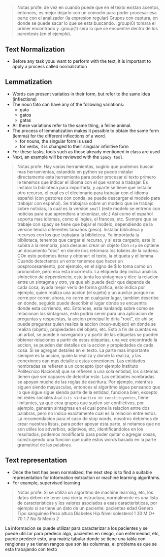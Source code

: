 # 

> Notas profe: de vez en cuando puede que en el texto existan acentos, entonces, es mejor dejarlo con un comodin para poder procesar esa parte
  con el analizador (la expresion regular)
  Grupos con captura, en donde se puede sacar lo que se esta buscando.
  .group(0) tomara el primer encontrado y .group(1) sera lo que se encuentre dentro de los parentesis (en el ejemplo).

## Text Normalization

- Before any task youu want to perform with the text, it is important to apply a process called normalization 

## Lemmatization

- Words can present variatios in their form, but refer to the same idea (inflections)
- The noun fato can have any of the following variations:
    - gata
    - gatos
    - gatas
- All these variations refer to the same thing, a feline animal.
- The process of lemmatization makes it possible to obtain the same form (lemma) for the different inflections of a word.
    - for nouns, the singular form is used
    - for verbs, it is changed to their singular infinitive form
- For these tasks, tools such as those already mentioned in class are used
- Next, an example will be reviewed with the `Spacy tool`.

> Notas profe: Hay varias herramientas, sugirio que podemos buscar mas herramientas, estanddo en python se puede instalar directamente
  esta herramienta para poder procesar el texto primero le tenemos que indicar el idioma con el que vamos a trabajar.
  Es instalar la biblioteca para importarla, y aparte se tiene que instalar otro recurso, el cual es el diccionario para trabajar con el
  idioma español (con gestores con conda, se puede descargar el modelo para trabajar con español). Se trabajara sobre un modelo que se
  trabajo sobre noticias, la cual es la version `small` (este modelo se entreno con noticias para que aprendiera a tokenizar, etc.)
  Asi como el español soporta mas idiomas, como el ingles, el frances, etc. Siempre que se trabaje con spacy se tiene que bajar el modelo,
  dependiendo de la version tendra diferentes tamaños (peso). Instalar biblioteca y recursos con los que trabajara la biblioteca.
  Ya importada la biblioteca, tenemos que cargar el recurso, y si esta cargado, este lo subira a la memoria, para despues crear un objeto
  Con `nlp` se optiene un documento "doc" en donde nos retornara los tokens de la cadena. COn esto podemos iterar y obtener: el texto, la etiqueta 
  y el lemma.
  Cuando detectamos un error tenemos que hacer un posprocesamiento, por ejemplo, en el signo de $ lo toma como un pronombre, pero eso esta 
  incorrecto.
  La etiqueda dep indica analisis *sintactico de dependencia*, este junta los sintagmas y dice la relacion entre un sintagma y otro, ya que ahi
  puede decir que depende de cada cosa, ayuda mejor verlo de forma grafica, esto indica por ejemplo, quien realiza una accion (el sujeto) y un
  auxiliar porque no corre por correr, ahora, no corre en cualquier lugar, tambien describe en donde, seguido puede describir el lugar donde
  se encuentra donde esta corriendo, etc. Entonces, esta hanlandp sobre como se relacionan los sintagmas, esto podria servir para una aplicacion de
  preguntas y respuestas, la accion principal lo diria "root", de ahi se puede preguntar quien realiza la accion (noun-subject) en donde se realiza (objeto),
  propiedades del objeto, etc. Esto a fin de cuentas es un arbol, se puede ir navegando y a partir de las etiquetas se pueden obtener relaciones a partir
  de estas etiquetas, una vez encontrado la accion, se pueden dar detalles de la accion y propiedades de cada cosa. Si se agregan detalles en el texto. La 
  parte mas importante siempre es la accion, quien la realiza y donde la realiza, y las conexiones dan mas detalle a estas conexiones.
  Las entidades nombradas se refieren a un concepto (por ejemplo Instituto Politecnico Nacional) que se refieren a una sola entidad, los sistemas tienen
  que ser capaces de detectar esto. Las entidades nombradas se apoyan mucho de las reglas de escritura. Por ejemplo, mientras siguen siendo mayusculas, 
  entonces el algoritmo sigue pensando que lo que sigue sigue siendo parte de la entidad, funciona bien, excepto en redes sociales
  `Analisis sintactico de constituyentes`, tiene limitantes, ya que crea grupos que suelen ser conflictivos, por ejemplo, generan sintagmas
  en el cual pone la relacion entre dos palabras, pero no indica exactamente cual es la relacion entre estos.
  La recomendacion para el caso de stop words, nosotros debemos de crear nuestras listas, para poder apoyar esta parte, si notamos que no son utiles
  los adverbios, adjetivos, etc, identificandolos en los resultados, podemos modificarlo para poder quitar o agregar cosas, construyendo una funcion que
  quite estos words basado en la parte gramatical de las palabras.

## Text representation

- Once the text has been normalized, the next step is to find a suitable representation for information extraction or machine learning algorithms.
- For example, supervised learning

> Notas profe: Si se utiliza un algoritmo de machine learning, etc, los datos deben de tener una cierta estructura, normalmente es una lista de caracteristicas y 
  los valores asociados a esas caracteristicas, por ejemplo si se tiene un dato de un paciente:
  pacientes   edad   Genero  Tipo sanguineo  Peso  altura  Diabetes  Hip  NIvel colesterol
     1	       30      M          O+	      70    1.7      No      Si       Medio
     2         

  La informacion se puede utilizar para caracterizar a los pacientes y se puede utilizar para predecir algo, pacientes en riesgo, con enfermedad, etc, puede
  predecir esto, una matriz tabular donde se tiene una tabla con renglones y se tienen  rangos que son las columnas, el problema es que se esta trabajando con
  texto   






















